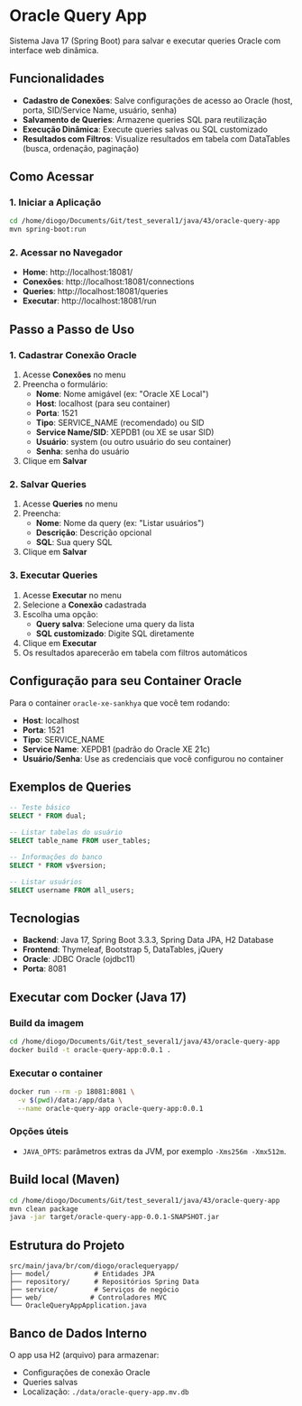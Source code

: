# Oracle Query App

Sistema Java 17 (Spring Boot) para salvar e executar queries Oracle com interface web dinâmica.

## Funcionalidades

- **Cadastro de Conexões**: Salve configurações de acesso ao Oracle (host, porta, SID/Service Name, usuário, senha)
- **Salvamento de Queries**: Armazene queries SQL para reutilização
- **Execução Dinâmica**: Execute queries salvas ou SQL customizado
- **Resultados com Filtros**: Visualize resultados em tabela com DataTables (busca, ordenação, paginação)

## Como Acessar

### 1. Iniciar a Aplicação
```bash
cd /home/diogo/Documents/Git/test_several1/java/43/oracle-query-app
mvn spring-boot:run
```

### 2. Acessar no Navegador
- **Home**: http://localhost:18081/
- **Conexões**: http://localhost:18081/connections
- **Queries**: http://localhost:18081/queries  
- **Executar**: http://localhost:18081/run

## Passo a Passo de Uso

### 1. Cadastrar Conexão Oracle
1. Acesse **Conexões** no menu
2. Preencha o formulário:
   - **Nome**: Nome amigável (ex: "Oracle XE Local")
   - **Host**: localhost (para seu container)
   - **Porta**: 1521
   - **Tipo**: SERVICE_NAME (recomendado) ou SID
   - **Service Name/SID**: XEPDB1 (ou XE se usar SID)
   - **Usuário**: system (ou outro usuário do seu container)
   - **Senha**: senha do usuário
3. Clique em **Salvar**

### 2. Salvar Queries
1. Acesse **Queries** no menu
2. Preencha:
   - **Nome**: Nome da query (ex: "Listar usuários")
   - **Descrição**: Descrição opcional
   - **SQL**: Sua query SQL
3. Clique em **Salvar**

### 3. Executar Queries
1. Acesse **Executar** no menu
2. Selecione a **Conexão** cadastrada
3. Escolha uma opção:
   - **Query salva**: Selecione uma query da lista
   - **SQL customizado**: Digite SQL diretamente
4. Clique em **Executar**
5. Os resultados aparecerão em tabela com filtros automáticos

## Configuração para seu Container Oracle

Para o container `oracle-xe-sankhya` que você tem rodando:

- **Host**: localhost
- **Porta**: 1521  
- **Tipo**: SERVICE_NAME
- **Service Name**: XEPDB1 (padrão do Oracle XE 21c)
- **Usuário/Senha**: Use as credenciais que você configurou no container

## Exemplos de Queries

```sql
-- Teste básico
SELECT * FROM dual;

-- Listar tabelas do usuário
SELECT table_name FROM user_tables;

-- Informações do banco
SELECT * FROM v$version;

-- Listar usuários
SELECT username FROM all_users;
```

## Tecnologias

- **Backend**: Java 17, Spring Boot 3.3.3, Spring Data JPA, H2 Database
- **Frontend**: Thymeleaf, Bootstrap 5, DataTables, jQuery
- **Oracle**: JDBC Oracle (ojdbc11)
- **Porta**: 8081

## Executar com Docker (Java 17)

### Build da imagem

```bash
cd /home/diogo/Documents/Git/test_several1/java/43/oracle-query-app
docker build -t oracle-query-app:0.0.1 .
```

### Executar o container

```bash
docker run --rm -p 18081:8081 \
  -v $(pwd)/data:/app/data \
  --name oracle-query-app oracle-query-app:0.0.1
```

### Opções úteis

- `JAVA_OPTS`: parâmetros extras da JVM, por exemplo `-Xms256m -Xmx512m`.

## Build local (Maven)

```bash
cd /home/diogo/Documents/Git/test_several1/java/43/oracle-query-app
mvn clean package
java -jar target/oracle-query-app-0.0.1-SNAPSHOT.jar
```

## Estrutura do Projeto

```
src/main/java/br/com/diogo/oraclequeryapp/
├── model/           # Entidades JPA
├── repository/      # Repositórios Spring Data
├── service/         # Serviços de negócio
├── web/            # Controladores MVC
└── OracleQueryAppApplication.java
```

## Banco de Dados Interno

O app usa H2 (arquivo) para armazenar:
- Configurações de conexão Oracle
- Queries salvas
- Localização: `./data/oracle-query-app.mv.db`
